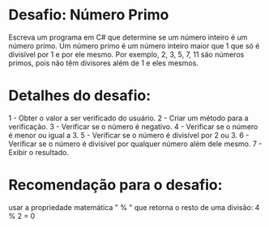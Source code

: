 # Desafio: Número Primo

Escreva um programa em C# que determine se um número inteiro é um número primo.
Um número primo é um número inteiro maior que 1 que só é divisível por 1 e por ele mesmo. Por exemplo, 2, 3, 5, 7, 11 são números primos, pois não têm divisores além de 1 e eles mesmos.

# Detalhes do desafio:

1 - Obter o valor a ser verificado do usuário.
2 - Criar um método para a verificação.
3 - Verificar se o número é negativo.
4 - Verificar se o número é menor ou igual a 3.
5 - Verificar se o número é divisível por 2 ou 3.
6 - Verificar se o número é divisível por qualquer número além dele mesmo.
7 - Exibir o resultado.

# Recomendação para o desafio:

usar a propriedade matemática " % " que retorna o resto de uma divisão: 4 % 2 = 0